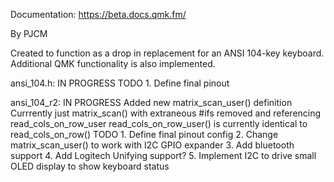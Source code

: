 Documentation: https://beta.docs.qmk.fm/

By PJCM

Created to function as a drop in replacement for an ANSI 104-key keyboard.
Additional QMK functionality is also implemented.

ansi_104.h: IN PROGRESS
	TODO
	1.	Define final pinout

ansi_104_r2: IN PROGRESS
	Added new matrix_scan_user() definition
		Currrently just matrix_scan() with extraneous #ifs removed and referencing read_cols_on_row_user
		read_cols_on_row_user() is currently identical to read_cols_on_row()
	TODO
	1.	Define final pinout config
	2.	Change matrix_scan_user() to work with I2C GPIO expander
	3.	Add bluetooth support
	4.	Add Logitech Unifying support?
	5.	Implement I2C to drive small OLED display to show keyboard status